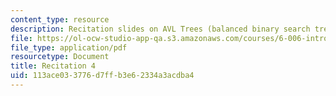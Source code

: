 ```yaml
---
content_type: resource
description: Recitation slides on AVL Trees (balanced binary search trees).
file: https://ol-ocw-studio-app-qa.s3.amazonaws.com/courses/6-006-introduction-to-algorithms-spring-2008/113ace033776d7ffb3e62334a3acdba4_recitation04.pdf
file_type: application/pdf
resourcetype: Document
title: Recitation 4
uid: 113ace03-3776-d7ff-b3e6-2334a3acdba4
---
```

